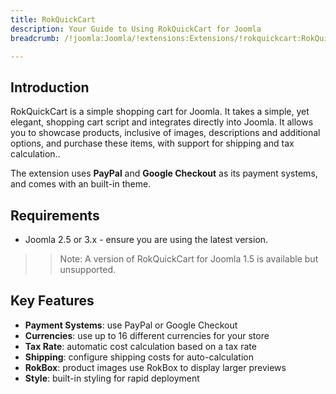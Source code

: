 ```yaml
---
title: RokQuickCart
description: Your Guide to Using RokQuickCart for Joomla
breadcrumb: /!joomla:Joomla/!extensions:Extensions/!rokquickcart:RokQuickCart

---
```


Introduction
--------------
RokQuickCart is a simple shopping cart for Joomla. It takes a simple, yet elegant, shopping cart script and integrates directly into Joomla. It allows you to showcase products, inclusive of images, descriptions and additional options, and purchase these items, with support for shipping and tax calculation..

The extension uses **PayPal** and **Google Checkout** as its payment systems, and comes with an built-in theme.

Requirements
------------
* Joomla 2.5 or 3.x - ensure you are using the latest version.

>> Note: A version of RokQuickCart for Joomla 1.5 is available but unsupported.

Key Features
-----
* **Payment Systems**: use PayPal or Google Checkout
* **Currencies**: use up to 16 different currencies for your store
* **Tax Rate**: automatic cost calculation based on a tax rate
* **Shipping**: configure shipping costs for auto-calculation
* **RokBox**: product images use RokBox to display larger previews
* **Style**: built-in styling for rapid deployment
